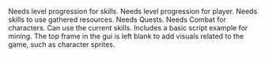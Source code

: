 Needs level progression for skills.
Needs level progression for player.
Needs skills to use gathered resources.
Needs Quests.
Needs Combat for characters.
Can use the current skills.
Includes a basic script example for mining.
The top frame in the gui is left blank to add visuals related to the game, such as character sprites.
